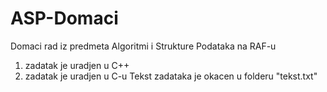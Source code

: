 # ASP-Domaci
Domaci rad iz predmeta Algoritmi i Strukture Podataka na RAF-u
1. zadatak je uradjen u C++
2. zadatak je uradjen u C-u
Tekst zadataka je okacen u folderu "tekst.txt"
